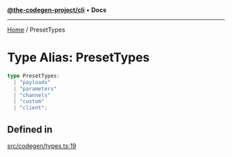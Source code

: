 [**@the-codegen-project/cli**](../API.md) • **Docs**

***

[Home](../API.md) / PresetTypes

# Type Alias: PresetTypes

```ts
type PresetTypes: 
  | "payloads"
  | "parameters"
  | "channels"
  | "custom"
  | "client";
```

## Defined in

[src/codegen/types.ts:19](https://github.com/the-codegen-project/cli/blob/main/src/codegen/types.ts#L19)
